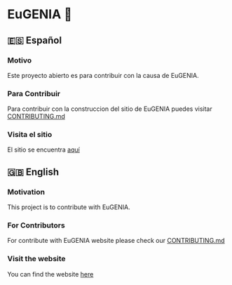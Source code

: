 # EuGENIA :revolving_hearts:

## :es: Español

### Motivo
Este proyecto abierto es para contribuir con la causa de EuGENIA. 

### Para Contribuir

Para contribuir con la construccion del sitio de EuGENIA puedes visitar [CONTRIBUTING.md](https://github.com/mbfassnacht/eugenia/blob/main/CONTRIBUTING.md)

### Visita el sitio

El sitio se encuentra [aquí](https://eugesosgenia.com/)

## :uk: English

### Motivation
This project is to contribute with EuGENIA. 


### For Contributors

For contribute with EuGENIA website please check our [CONTRIBUTING.md](https://github.com/mbfassnacht/eugenia/blob/main/CONTRIBUTING.md)

### Visit the website
You can find the website [here](https://eugesosgenia.com/)
